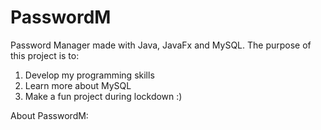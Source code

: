 # PasswordM
Password Manager made with Java, JavaFx and MySQL.
The purpose of this project is to: 
1) Develop my programming skills
2) Learn more about MySQL
3) Make a fun project during lockdown :) 

About PasswordM:  
